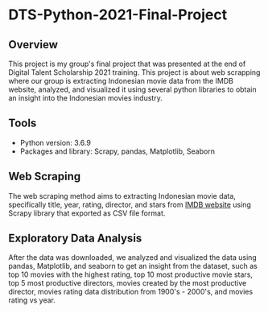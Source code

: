 # DTS-Python-2021-Final-Project

## Overview 
This project is my group's final project that was presented at the end of Digital Talent Scholarship 2021 training. This project is about web scrapping where our group is extracting Indonesian movie data from the IMDB website, analyzed, and visualized it using several python libraries to obtain an insight into the Indonesian movies industry. 

## Tools
- Python version: 3.6.9
- Packages and library: Scrapy, pandas, Matplotlib, Seaborn

## Web Scraping
The web scraping method aims to extracting Indonesian movie data, specifically title, year, rating, director, and stars from [IMDB website](https://www.imdb.com/search/title/?country_of_origin=id&ref_=tt_dt_dt) using Scrapy library that exported as CSV file format.

## Exploratory Data Analysis
After the data was downloaded, we analyzed and visualized the data using pandas, Matplotlib, and seaborn to get an insight from the dataset, such as top 10 movies with the highest rating, top 10 most productive movie stars, top 5 most productive directors, movies created by the most productive director, movies rating data distribution from 1900's - 2000's, and movies rating vs year.
 
